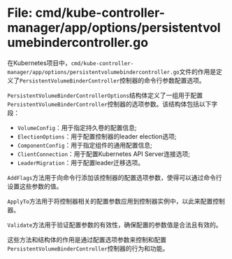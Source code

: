 # File: cmd/kube-controller-manager/app/options/persistentvolumebindercontroller.go

在Kubernetes项目中，`cmd/kube-controller-manager/app/options/persistentvolumebindercontroller.go`文件的作用是定义了`PersistentVolumeBinderController`控制器的命令行参数配置选项。

`PersistentVolumeBinderControllerOptions`结构体定义了一组用于配置`PersistentVolumeBinderController`控制器的选项参数。该结构体包括以下字段：
- `VolumeConfig`：用于指定持久卷的配置信息;
- `ElectionOptions`：用于配置控制器的leader election选项;
- `ComponentConfig`：用于指定组件的通用配置信息;
- `ClientConnection`：用于配置Kubernetes API Server连接选项;
- `LeaderMigration`：用于配置leader迁移选项。

`AddFlags`方法用于向命令行添加该控制器的配置选项参数，使得可以通过命令行设置这些参数的值。

`ApplyTo`方法用于将控制器相关的配置参数应用到控制器实例中，以此来配置控制器。

`Validate`方法用于验证配置参数的有效性，确保配置的参数值是合法且有效的。

这些方法和结构体的作用是通过配置选项参数来控制和配置`PersistentVolumeBinderController`控制器的行为和功能。

